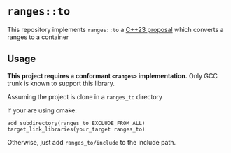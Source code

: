 # `ranges::to`

This repository implements `ranges::to` a [C++23 proposal](https://wg21.link/p1206r1)
which converts a ranges to a container

## Usage

**This project requires a conformant `<ranges>` implementation.**
Only GCC trunk is known to support this library.

Assuming the project is clone in a `ranges_to` directory

If your are using cmake:

```
add_subdirectory(ranges_to EXCLUDE_FROM_ALL)
target_link_libraries(your_target ranges_to)
```

Otherwise, just add `ranges_to/include` to
the include path.